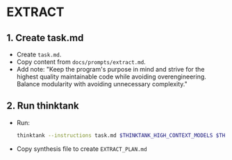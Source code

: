 # EXTRACT

## 1. Create task.md
- Create `task.md`.
- Copy content from `docs/prompts/extract.md`.
- Add note: "Keep the program's purpose in mind and strive for the highest quality maintainable code while avoiding overengineering. Balance modularity with avoiding unnecessary complexity."

## 2. Run thinktank
- Run:
    ```bash
    thinktank --instructions task.md $THINKTANK_HIGH_CONTEXT_MODELS $THINKTANK_SYNTHESIS_MODEL $(find_glance_files) $(find_philosophy_files) ./
    ```
- Copy synthesis file to create `EXTRACT_PLAN.md`

